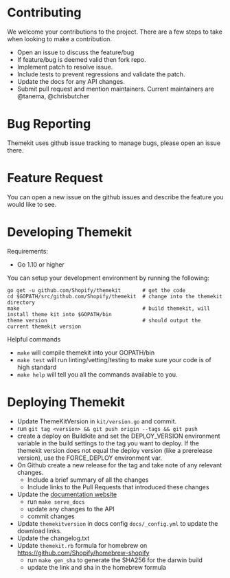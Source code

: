 # Contributing

We welcome your contributions to the project. There are a few steps to take when looking to make a contribution.

- Open an issue to discuss the feature/bug
- If feature/bug is deemed valid then fork repo.
- Implement patch to resolve issue.
- Include tests to prevent regressions and validate the patch.
- Update the docs for any API changes.
- Submit pull request and mention maintainers. Current maintainers are @tanema, @chrisbutcher

# Bug Reporting

Themekit uses github issue tracking to manage bugs, please open an issue there.

# Feature Request

You can open a new issue on the github issues and describe the feature you would like to see.

# Developing Themekit

Requirements:

- Go 1.10 or higher

You can setup your development environment by running the following:

```
go get -u github.com/Shopify/themekit       # get the code
cd $GOPATH/src/github.com/Shopify/themekit  # change into the themekit directory
make                                        # build themekit, will install theme kit into $GOPATH/bin
theme version                               # should output the current themekit version
```

Helpful commands

- `make` will compile themekit into your GOPATH/bin
- `make test` will run linting/vetting/testing to make sure your code is of high standard
- `make help` will tell you all the commands available to you.

# Deploying Themekit

- Update ThemeKitVersion in `kit/version.go` and commit.
- run `git tag <version> && git push origin --tags && git push`
- create a deploy on Buildkite and set the DEPLOY_VERSION environment variable in the build
  settings to the tag you want to deploy. If the themekit version does not equal the deploy
  version (like a prerelease version), use the FORCE_DEPLOY environment var.
- On Github create a new release for the tag and take note of any relevant changes.
  - Include a brief summary of all the changes
  - Include links to the Pull Requests that introduced these changes
- Update the [documentation website](https://shopify.github.io/themekit/)
  - run `make serve_docs`
  - update any changes to the API
  - commit changes
- Update `themekitversion` in docs config `docs/_config.yml` to update the download links.
- Update the changelog.txt
- Update `themekit.rb` formula for homebrew on https://github.com/Shopify/homebrew-shopify
  - run `make gen_sha` to generate the SHA256 for the darwin build
  - update the link and sha in the homebrew formula
